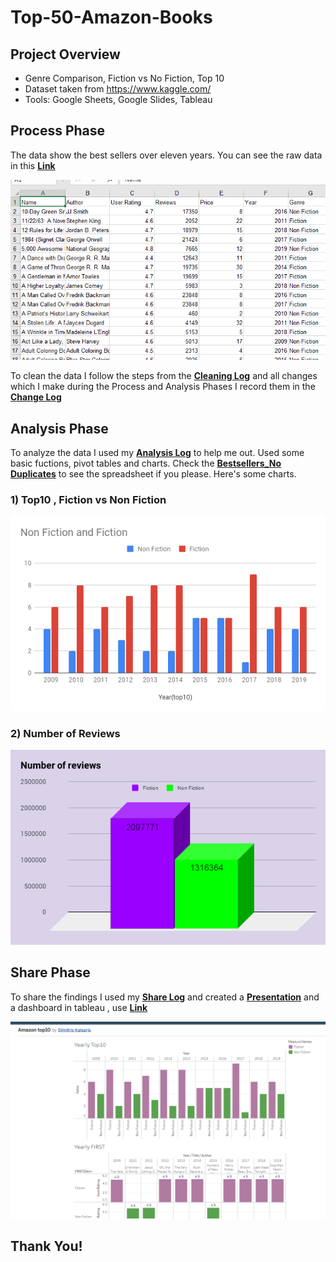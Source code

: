 # Top-50-Amazon-Books

## Project Overview
- Genre Comparison, Fiction vs No Fiction, Top 10
- Dataset taken from https://www.kaggle.com/ 
- Tools: Google Sheets, Google Slides, Tableau 

## Process Phase
The data show the best sellers over eleven years. You can see the raw data in this **[Link](https://github.com/DimKaisaris/Top-50-Amazon-Books/tree/main/Raw%20Files)**

![Raw_Data](Images/Raw_Data.png)

To clean the data I follow the steps from the **[Cleaning Log](https://github.com/DimKaisaris/Top-50-Amazon-Books/blob/main/Processed%20Files/Cleaning%20Log%20C4.docx)**
and all changes which I make during the Process and Analysis Phases I record them in the **[Change Log](https://github.com/DimKaisaris/Top-50-Amazon-Books/tree/main/Processed%20Files)**

## Analysis Phase

To analyze the data I used my **[Analysis Log](https://github.com/DimKaisaris/Top-50-Amazon-Books/blob/main/Processed%20Files/_Analysis%20Log%20C4.docx)** to help me out.
Used some basic fuctions, pivot tables and charts. Check the **[Bestsellers_No Duplicates](https://github.com/DimKaisaris/Top-50-Amazon-Books/blob/main/Processed%20Files/_Bestsellers%20NO%20Duplicates%20(1).xlsx)** to see the spreadsheet if you please.
Here's some charts.

### 1) Top10 , Fiction vs Non Fiction

![Non_Fiction_and_Fiction](Images/Non_Fiction_and_Fiction.png)

### 2) Number of Reviews

![Number of reviews](Images/Number_of_reviews.png)

## Share Phase

To share the findings I used my **[Share Log](https://github.com/DimKaisaris/Top-50-Amazon-Books/blob/main/Processed%20Files/Share%20Log%20C4.docx)** and created 
a **[Presentation](https://github.com/DimKaisaris/Top-50-Amazon-Books/tree/main/Presentation)** and a dashboard in tableau , use **[Link](https://public.tableau.com/app/profile/dimitris.kaisaris4695)**

![](https://github.com/DimKaisaris/Top-50-Amazon-Books/blob/main/Images/Tableau.png)




## Thank You!
